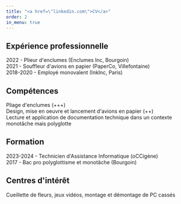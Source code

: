 ```yaml
---
title: "<a href=\"linkedin.com\">CV</a>"
order: 2
in_menu: true
---
```

## Expérience professionnelle

2022 - Plieur d'enclumes (Enclumes Inc, Bourgoin) \
2021 - Souffleur d'avions en papier (PaperCo, Villefontaine) \
2018-2020 - Employé monovalent (InkInc, Paris)

## Compétences

Pliage d'enclumes (+++) \
Design, mise en oeuvre et lancement d'avions en papier (++) \
Lecture et application de documentation technique dans un contexte monotâche mais polyglotte

## Formation

2023-2024 - Technicien d'Assistance Informatique (oCCigène) \
2017 - Bac pro polyglottisme et monotâche (Bourgoin)

## Centres d'intérêt 

Cueillette de fleurs, jeux vidéos, montage et démontage de PC cassés 